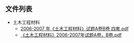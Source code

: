 

## 文件列表

- 土木工程材料
    - [2006-2007 年《土木工程材料》试题A卷B卷 四套.pdf](https://github.com/Open-BJUT/BJUT-Helper/raw/master/./%E5%9C%9F%E6%9C%A8%E5%B7%A5%E7%A8%8B%E6%9D%90%E6%96%99/2006-2007%20%E5%B9%B4%E3%80%8A%E5%9C%9F%E6%9C%A8%E5%B7%A5%E7%A8%8B%E6%9D%90%E6%96%99%E3%80%8B%E8%AF%95%E9%A2%98A%E5%8D%B7B%E5%8D%B7%20%E5%9B%9B%E5%A5%97.pdf)
    - [《土木工程材料》2006-2007年试题A卷，B卷.pdf](https://github.com/Open-BJUT/BJUT-Helper/raw/master/./%E5%9C%9F%E6%9C%A8%E5%B7%A5%E7%A8%8B%E6%9D%90%E6%96%99/%E3%80%8A%E5%9C%9F%E6%9C%A8%E5%B7%A5%E7%A8%8B%E6%9D%90%E6%96%99%E3%80%8B2006-2007%E5%B9%B4%E8%AF%95%E9%A2%98A%E5%8D%B7%EF%BC%8CB%E5%8D%B7.pdf)
